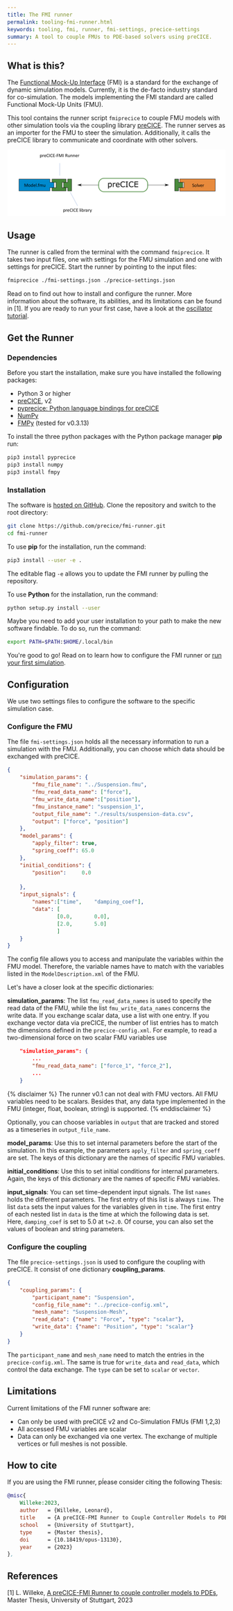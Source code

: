 ```yaml
---
title: The FMI runner
permalink: tooling-fmi-runner.html
keywords: tooling, fmi, runner, fmi-settings, precice-settings
summary: A tool to couple FMUs to PDE-based solvers using preCICE.
---
```


## What is this?

The [Functional Mock-Up Interface](https://fmi-standard.org/) (FMI) is a standard for the exchange of dynamic simulation models. Currently, it is the de-facto industry standard for co-simulation. The models implementing the FMI standard are called Functional Mock-Up Units (FMU).

This tool contains the runner script `fmiprecice` to couple FMU models with other simulation tools via the coupling library [preCICE](https://precice.org/). The runner serves as an importer for the FMU to steer the simulation. Additionally, it calls the preCICE library to communicate and coordinate with other solvers. 

![img](images/precice-fmi-runner-setup.png)

## Usage

The runner is called from the terminal with the command `fmiprecice`. It takes two input files, one with settings for the FMU simulation and one with settings for preCICE. Start the runner by pointing to the input files:

```bash
fmiprecice ./fmi-settings.json ./precice-settings.json
```

Read on to find out how to install and configure the runner. More information about the software, its abilities, and its limitations can be found in [1]. If you are ready to run your first case, have a look at the [oscillator tutorial](https://github.com/LeonardWilleke/precice-tutorials/tree/create-fmu-oscillator-v2/oscillator). 

## Get the Runner

### Dependencies

Before you start the installation, make sure you have installed the following packages:

* Python 3 or higher
* [preCICE](https://precice.org/installation-overview.html), v2
* [pyprecice: Python language bindings for preCICE](https://github.com/precice/python-bindings)
* [NumPy](https://numpy.org/install/)
* [FMPy](https://fmpy.readthedocs.io/en/latest/install/) (tested for v0.3.13)

To install the three python packages with the Python package manager **pip** run:

```bash
pip3 install pyprecice
pip3 install numpy
pip3 install fmpy
```

### Installation 

The software is [hosted on GitHub](https://github.com/precice/fmi-runner). Clone the repository and switch to the root directory:

```bash
git clone https://github.com/precice/fmi-runner.git
cd fmi-runner
```

To use **pip** for the installation, run the command:

```bash
pip3 install --user -e .
```

The editable flag `-e` allows you to update the FMI runner by pulling the repository.

To use **Python** for the installation, run the command:

```bash
python setup.py install --user
```

Maybe you need to add your user installation to your path to make the new software findable. To do so, run the command:

```bash
export PATH=$PATH:$HOME/.local/bin
```

You're good to go! Read on to learn how to configure the FMI runner or [run your first simulation](https://github.com/LeonardWilleke/precice-tutorials/tree/create-fmu-oscillator-v2/oscillator).

## Configuration

We use two settings files to configure the software to the specific simulation case.

### Configure the FMU

The file `fmi-settings.json` holds all the necessary information to run a simulation with the FMU. Additionally, you can choose which data should be exchanged with preCICE.

```json
{
    "simulation_params": {
        "fmu_file_name": "../Suspension.fmu",
        "fmu_read_data_name": ["force"],
        "fmu_write_data_name":["position"],
        "fmu_instance_name": "suspension_1",
        "output_file_name": "./results/suspension-data.csv",
        "output": ["force", "position"]
    },
    "model_params": {
        "apply_filter":	true,
        "spring_coeff":	65.0
    },
    "initial_conditions": {
        "position":     0.0
  
    },
    "input_signals": {
        "names":["time",    "damping_coef"],
        "data": [
                [0.0,       0.0],
                [2.0,       5.0]
                ]
    }
}
```

The config file allows you to access and manipulate the variables within the FMU model. Therefore, the variable names have to match with the variables listed in the `ModelDescription.xml` of the FMU.

Let's have a closer look at the specific dictionaries:

**simulation_params**: The list `fmu_read_data_names` is used to specify the read data of the FMU, while the list `fmu_write_data_names` concerns the write data. If you exchange scalar data, use a list with one entry. If you exchange vector data via preCICE, the number of list entries has to match the dimensions defined in the `precice-config.xml`. For example, to read a two-dimensional force on two scalar FMU variables use

```json
    "simulation_params": {
        ...
        "fmu_read_data_name": ["force_1", "force_2"],
        ...
    }
```

{% disclaimer %}
The runner v0.1 can not deal with FMU vectors. All FMU variables need to be scalars. Besides that, any data type implemented in the FMU (integer, float, boolean, string) is supported.
{% enddisclaimer %}

Optionally, you can choose variables in `output` that are tracked and stored as a timeseries in `output_file_name`.


**model_params**: Use this to set internal parameters before the start of the simulation. In this example, the parameters `apply_filter` and `spring_coeff` are set. The keys of this dictionary are the names of specific FMU variables.

**initial_conditions**: Use this to set initial conditions for internal parameters. Again, the keys of this dictionary are the names of specific FMU variables.

**input_signals**: You can set time-dependent input signals. The list `names` holds the different parameters. The first entry of this list is always `time`. The list `data` sets the input values for the variables given in `time`. The first entry of each nested list in `data` is the time at which the following data is set. Here, `damping_coef` is set to 5.0 at `t=2.0`. Of course, you can also set the values of boolean and string parameters.

### Configure the coupling

The file `precice-settings.json` is used to configure the coupling with preCICE. It consist of one dictionary **coupling_params**.

```json
{
    "coupling_params": {
        "participant_name": "Suspension",
        "config_file_name": "../precice-config.xml",
        "mesh_name": "Suspension-Mesh",
        "read_data": {"name": "Force", "type": "scalar"}, 
        "write_data": {"name": "Position", "type": "scalar"}
    }
}
```

The `participant_name` and `mesh_name` need to match the entries in the `precice-config.xml`. The same is true for `write_data` and `read_data`, which control the data exchange. The `type` can be set to `scalar` or `vector`.

## Limitations

Current limitations of the FMI runner software are:

- Can only be used with preCICE v2 and Co-Simulation FMUs (FMI 1,2,3)
- All accessed FMU variables are scalar
- Data can only be exchanged via one vertex. The exchange of multiple vertices or full meshes is not possible.

## How to cite

If you are using the FMI runner, pĺease consider citing the following Thesis:

```bibtex
@misc{
    Willeke:2023,
    author   = {Willeke, Leonard},
    title    = {A preCICE-FMI Runner to Couple Controller Models to PDEs},
    school   = {University of Stuttgart},
    type     = {Master thesis},
    doi      = {10.18419/opus-13130},
    year     = {2023}
},

```

## References

[1] L. Willeke, [A preCICE-FMI Runner to couple controller models to PDEs](https://doi.org/10.18419/opus-13130), Master Thesis, University of Stuttgart, 2023

